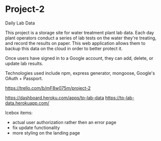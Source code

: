 # Project-2

Daily Lab Data

This project is a storage site for water treatment plant lab data. Each day plant operators conduct a series of lab tests on the water they're treating, and record the results on paper. This web application allows them to backup this data on the cloud in order to better protect it.

Once users have signed in to a Google account, they can add, delete, or update lab results.

Technologies used include npm, express generator, mongoose, Google's OAuth + Passport.

https://trello.com/b/mF8w075m/project-2

https://dashboard.heroku.com/apps/tp-lab-data
https://tp-lab-data.herokuapp.com/


Icebox items:

- actual user authorization rather then an error page
- fix update functionality
- more styling on the landing page
